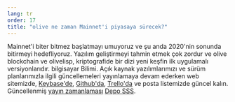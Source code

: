 ```yaml
---
lang: tr
order: 17
title: "olive ne zaman Mainnet'i piyasaya sürecek?"
---
```


Mainnet'i biter bitmez başlatmayı umuyoruz ve şu anda 2020'nin sonunda bitirmeyi hedefliyoruz. Yazılım geliştirmeyi tahmin etmek çok zordur ve olive blockchain ve olivelisp, kriptografide bir dizi yeni keşfin ilk uygulamalı versiyonlarıdır. bilgisayar Bilimi. Açık kaynak yazılımlarımızı ve sürüm planlarımızla ilgili güncellemeleri yayınlamaya devam ederken web sitemizde, [Keybase'de](https://keybase.io/team/olive_network.public), [Github'da](https://github.com/olive-Network/), [Trello'da](https://trello.com/b/ZuNx7sET/engineering-core) ve posta listemizde güncel kalın. Güncellenmiş [yayın zamanlaması](https://github.com/olive-Network/olive-blockchain/wiki/FAQ#when-mainnet) [Depo SSS](https://github.com/olive-Network/olive-blockchain/wiki/FAQ).
